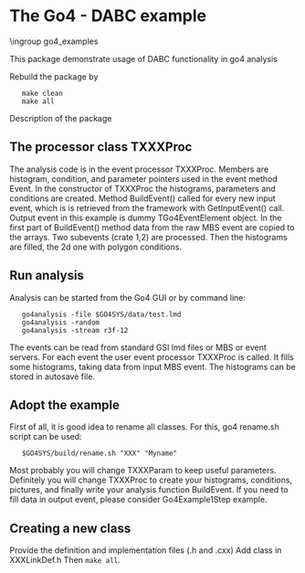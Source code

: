 # The Go4 - DABC example

\ingroup go4_examples

This package demonstrate usage of DABC functionality in go4 analysis

Rebuild the package by

~~~
   make clean
   make all
~~~

Description of the package

## The processor class TXXXProc

The analysis code is in the event processor TXXXProc. Members are
histogram, condition, and parameter pointers used in the event method
Event. In the constructor of TXXXProc the histograms, parameters and
conditions are created. Method BuildEvent() called for every new
input event, which is is retrieved from the framework with GetInputEvent()
call. Output event in this example is dummy TGo4EventElement object.
In the first part of BuildEvent() method data from the raw MBS event
are copied to the arrays. Two subevents (crate 1,2) are processed.
Then the histograms are filled, the 2d one with polygon conditions.

## Run analysis

Analysis can be started from the Go4 GUI or by command line:
~~~
   go4analysis -file $GO4SYS/data/test.lmd
   go4analysis -random
   go4analysis -stream r3f-12
~~~
The events can be read from standard GSI lmd files or MBS or event servers.
For each event the user event processor TXXXProc is called.
It fills some histograms, taking data from input MBS event.
The histograms can be stored in autosave file.

## Adopt the example
First of all, it is good idea to rename all classes.
For this, go4 rename.sh script can be used:
~~~
   $GO4SYS/build/rename.sh "XXX" "Myname"
~~~
Most probably you will change TXXXParam to keep useful parameters.
Definitely you will change TXXXProc to create your histograms, conditions,
pictures, and finally write your analysis function BuildEvent.
If you need to fill data in output event, please consider Go4Example1Step example.

## Creating a new class
Provide the definition and implementation files (.h and .cxx)
Add class in XXXLinkDef.h Then `make all`.
